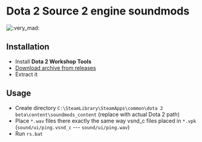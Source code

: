 # Dota 2 Source 2 engine soundmods

![:very_mad:](https://i.imgur.com/GW03Oab.png)

## Installation

* Install **Dota 2 Workshop Tools**
* [Download archive from releases](https://github.com/kotborealis/reborn-soundmods/releases)
* Extract it

## Usage

* Create directory `C:\SteamLibrary\SteamApps\common\dota 2 beta\content\soundmods_content` (replace with actual Dota 2 path)
* Place `*.wav` files there exactly the same way vsnd_c files placed in `*.vpk` (`sound/ui/ping.vsnd_c` --- `sound/ui/ping.wav`)
* Run `rs.bat`